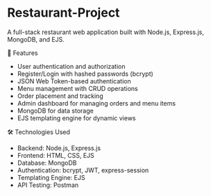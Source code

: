 # Restaurant-Project
A full-stack restaurant web application built with Node.js, Express.js, MongoDB, and EJS. 

🚀 Features

- User authentication and authorization
- Register/Login with hashed passwords (bcrypt)
- JSON Web Token-based authentication
- Menu management with CRUD operations
- Order placement and tracking
- Admin dashboard for managing orders and menu items
- MongoDB for data storage
- EJS templating engine for dynamic views

🛠️ Technologies Used

- Backend: Node.js, Express.js
- Frontend: HTML, CSS, EJS
- Database: MongoDB
- Authentication: bcrypt, JWT, express-session
- Templating Engine: EJS
- API Testing: Postman 



